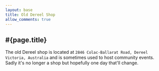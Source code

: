 ```yaml
---
layout: base
title: Old Dereel Shop
allow_comments: true
---
```


## #{page.title}

The old Dereel shop is located at `2846 Colac-Ballarat Road, Dereel Victoria, Australia` and is
sometimes used to host community events.  Sadly it's no longer a shop but hopefully one day
that'll change.

